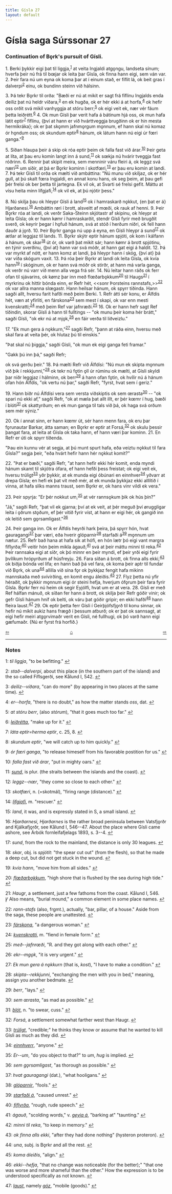 ```yaml
---
title: Gísla 27
layout: default
---
```


# Gísla saga Súrssonar 27

### Continuation of B&#x1EB;rk's pursuit of Gísli.

1\. Berki þykkir eigi þat til liggja,<sup id="a1">[1](#myfootnote1)</sup> at veita Ingjaldi atg&#x1EB;ngu, landseta sínum; hverfa þeir nú frá til b&oelig;jar ok leita þar Gísla, ok finna hann eigi, sem ván var. 2. Þeir fara nú um eyna ok koma þar at í einum stað, er fíflit lá, ok beit gras í dalverpi<sup id="a2">[2](#myfootnote2)</sup> einu, ok bundinn steinn við hálsinn.

3\. Þá tekr B&#x1EB;rkr til orða: "Bæði er nú at mikit er sagt frá fíflinu Ingjalds enda deiliz þat nú heldr víðara,<sup id="a3">[3](#myfootnote3)</sup> en ek hugða, ok er hér ekki á at horfa,<sup id="a4">[4](#myfootnote4)</sup> ok hefir oss orðit svá mikil vanhyggja at stóru berr;<sup id="a5">[5](#myfootnote5)</sup> ok eigi veit ek, nær vér fáum þetta leiðrétt.<sup id="a6">[6](#myfootnote6)</sup> 4. Ok mun Gísli þar verit hafa á bátinum hjá oss, ok mun hafa látit eptir<sup id="a7">[7](#myfootnote7)</sup> fíflinu, {því at hann er við hvárttveggja brugðinn ok er hin mesta hermikráka}; ok er þat sk&#x1EB;mm jafnm&#x1EB;rgum m&#x1EB;nnum, ef hann skal nú komaz ór h&#x1EB;ndum oss; ok skundum eptir<sup id="a8">[8](#myfootnote8)</sup> hánum, ok látum hann nú eigi úr f&oelig;ri ganga."<sup id="a9">[9](#myfootnote9)</sup>

5\. Síðan hlaupa þeir á skip ok róa eptir þeim ok falla fast við árar.<sup id="a10">[10](#myfootnote10)</sup> Þeir geta at líta, at þau eru komin langt inn á sund,<sup id="a11">[11](#myfootnote11)</sup> ok s&oelig;kja nú hvárir tveggja fast róðrinn. 6. Rennir þat skipit meira, sem menninir váru fleiri á, ok leggz svá næri<sup id="a12">[12](#myfootnote12)</sup> um síðir, at þá er B&#x1EB;rkr kominn í skotf&oelig;ri,<sup id="a13">[13](#myfootnote13)</sup> er þau eru komin at landi. 7. Þá tekr Gísli til orða ok mælti við ambáttina: "Nú munu við skiljaz, ok er hér gull, at þú skalt f&oelig;ra Ingjaldi, en annat konu hans, ok seg þeim, at þau gefi þér frelsi ok ber þetta til jartegna. Ek vil ok, at Svarti sé frelsi gefit. Máttu at vísu heita minn lífgjafi,<sup id="a14">[14](#myfootnote14)</sup> ok vil ek, at þú njótir þess."

8\. Nú skilja þau ok hleypr Gísli á land<sup id="a15">[15](#myfootnote15)</sup> ok í hamraskarð n&#x1EB;kkut, {en þat er á} Hjarðanesi.<sup id="a16">[16](#myfootnote16)</sup> Ambáttin r&oslash;ri í brott, alsveitt af m&oelig;ði, ok rauk af henni. 9. Þeir B&#x1EB;rkr róa at landi, ok verðr Saka-Steinn skjótastr af skipinu, ok hleypr at leita Gísla; ok er hann k&oslash;mr í hamraskarðit, stendr Gísli fyrir með brugðit sverð, ok keyrir þegar í h&#x1EB;fuð hánum, svá at stóð í herðum niðri, ok fell hann dauðr á j&#x1EB;rð. 10. Þeir B&#x1EB;rkr ganga nú upp á eyna, en Gísli hleypr á sund<sup id="a17">[17](#myfootnote17)</sup> ok ætlar at leggjaz til lands. 11. B&#x1EB;rkr skýtr eptir hánum spjóti, ok kom í kálfann á hánum, ok skar<sup id="a18">[18](#myfootnote18)</sup> út ór, ok varð þat mikit sár; hann k&oslash;mr á brott spjótinu, en týnir sverðinu, {því at} hann var svá móðr, at hann gat eigi á haldit. 12. Þá var myrkt af nótt, er hann komz at landi, þá hleypr hann í skóg, {því at} þá var víða skógum vaxit. 13. Þá róa þeir B&#x1EB;rkr at landi ok leita Gísla, ok kvía hann<sup id="a19">[19](#myfootnote19)</sup> í skóginum, ok er hann svá móðr ok stirðr, at hann má varla ganga, ok verðr nú varr við menn alla vega frá sér. 14. Nú leitar hann ráðs ok ferr ofan til sjávarins, ok k&oslash;mz þar inn með fl&oelig;ðarb&#x1EB;kkum<sup id="a20">[20](#myfootnote20)</sup> til Haugs<sup id="a21">[21](#myfootnote21)</sup> í myrkrinu ok hittir bónda einn, er Refr hét, <<sonr Þorsteins rannstafs,>><sup id="a22">[22](#myfootnote22)</sup> ok var allra manna sl&oelig;gastr. Hann heilsar hánum, ok spyrr tíðinda. Hann sagði allt, hversu farit hafði með þeim Berki. 1. Refr átti sér konu, er Álfdís hét, væn at yfirliti, en fárskona<sup id="a23">[23](#myfootnote23)</sup> sem mest í skapi, ok var enn mesti kvenskratti;<sup id="a24">[24](#myfootnote24)</sup> með þeim Ref var jafnræði.<sup id="a25">[25](#myfootnote25)</sup> 16\. Ok er hann hefr sagt Ref tíðindin, skorar Gísli á hann til fulltings -- "ok munu þeir koma hér brátt," sagði Gísli, "ok ekr nú at mj&#x1EB;k,<sup id="a26">[26](#myfootnote26)</sup> en fáir verða til liðveizlu."

17\. "Ek mun gera á n&#x1EB;kkurn,"<sup id="a27">[27](#myfootnote27)</sup> sagði Refr, "þann at ráða einn, hversu með skal fara at veita þér, ok hlutaz þú til einskis."

"Þat skal nú þiggja," sagði Gísli, "ok mun ek eigi ganga feti framar."

"Gakk þú inn þá," sagði Refr;

ok svá gerðu þeir." 18. Þá mælti Refr við Álfdísi: "Nú mun ek skipta m&#x1EB;nnum við þik í rekkjunni,"<sup id="a28">[28](#myfootnote28)</sup> ok tekr nú f&#x1EB;tin &#x1EB;ll úr rúminu ok mælti, at Gísli skyldi þar niðr leggjaz í hálminn, ok berr<sup id="a29">[29](#myfootnote29)</sup> á hann ofan f&#x1EB;tin, ok hvílir nú á hánum ofan hón Álfdís, "ok vertu nú þar," sagði Refr, "fyrst, hvat sem í geriz."

19\. Hann biðr nú Álfdísi vera sem versta viðskiptis ok sem &oelig;rasta<sup id="a30">[30](#myfootnote30)</sup> -- "ok spari nú ekki af," sagði Refr, "ok at mæla þat allt illt, er þér k&oelig;mr í hug, bæði í blóti<sup id="a31">[31](#myfootnote31)</sup> ok skattyrðum; en ek mun ganga til tals við þá, ok haga svá orðum sem mér sýniz."

20\. Ok í annat sinn, er hann k&oelig;mr út, sér hann menn fara, ok eru þar f&#x1EB;runautar Barkar, átta saman; en B&#x1EB;rkr er eptir at Forsá,<sup id="a32">[32](#myfootnote32)</sup> ok skulu þessir þangat fara, at leita at Gísla ok taka hann, ef hann væri þar kominn. 21. En Refr er úti ok spyrr tíðenda.

"Þau ein kunnu vér at segja, at þú munt spurt hafa, eða veiztu n&#x1EB;kkut til fara Gísla?" segja þeir, "eða hvárt hefir hann hér n&#x1EB;kkut komit?"

22\. "Þat er bæði," sagði Refr, "at hann hefir ekki hér komit, enda myndi hánum skamt til skjótra ófara, ef hann hefði þess freistat; ok eigi veit ek, hversu trúligt<sup id="a33">[33](#myfootnote33)</sup> yðr þykkir, at ek munda eigi óbúnari en einnhver<sup id="a34">[34](#myfootnote34)</sup> yðvarr at drepa Gísla; en hefi ek þat vit með mér, at ek munda þykkjaz ekki alllítið í vinna, at hafa slíks manns traust, sem B&#x1EB;rkr er, ok hans vinr vildi ek vera."

23\. Þeir spyrja: "Er þér nokkut um,<sup id="a35">[35](#myfootnote35)</sup> at vér ranns&#x1EB;kum þik ok hús þín?"

"Já," sagði Refr, "þat vil ek gjarna; því at ek veit, at þér meguð því &oslash;ruggligar leita í &#x1EB;ðrum st&#x1EB;ðum, ef þér vitið fyrir víst, at hann er eigi hér, ok gangið inn ok leitið sem g&#x1EB;rsamligast."<sup id="a36">[36](#myfootnote36)</sup>

24\. Þeir ganga inn. Ok er Álfdís heyrði hark þeira, þá spyrr hón, hvat gauragangi<sup id="a37">[37](#myfootnote37)</sup> þar væri, eða hverir glóparnir<sup id="a38">[38](#myfootnote38)</sup> starfaði á<sup id="a39">[39](#myfootnote39)</sup> m&#x1EB;nnum um nætur. 25. Refr bað hana at hafa sik at hófi, en hón lætr þó eigi vant margra fíflyrða;<sup id="a40">[40](#myfootnote40)</sup> veitir hón þeim mikla ágauð,<sup id="a41">[41](#myfootnote41)</sup> svá at þeir máttu minni til reka.<sup id="a42">[42](#myfootnote42)</sup> Þeir rannsaka eigi at síðr, ok þó minnr en þeir myndi, ef þeir yrði eigi fyrir þvílíkum hrópyrðum af húsfreyju. 26. Fara síðan á brott, ok finna alls ekki,<sup id="a43">[43](#myfootnote43)</sup> ok biðja bónda vel lifa; en hann bað þá vel fara, ok koma þeir aptr til fundar við B&#x1EB;rk, ok una<sup id="a44">[44](#myfootnote44)</sup> allilla við sína f&#x1EB;r ok þykkjaz fengit hafa mikinn mannskaða með svívirðing, en komit engu áleiðis.<sup id="a45">[45](#myfootnote45)</sup> 27. Flyz þetta nú yfir héraðit, ok þykkir m&#x1EB;nnum eigi ór steini hefja, hverjum óf&#x1EB;rum þeir fara fyrir Gísla. B&#x1EB;rkr ferr nú heim ok segir Eyjólfi, hvat um er at vera. 28. Gísli er með Ref hálfan mánuð, ok síðan fer hann á brott, ok skilja þeir Refr góðir vinir; ok gefr Gísli hánum hníf ok belti, ok váru þat góðir gripir; en ekki hafði<sup id="a46">[46](#myfootnote46)</sup> hann fleira laust.<sup id="a47">[47](#myfootnote47)</sup> 29. Ok eptir þetta ferr Gísli í Geirþjófsfj&#x1EB;rð til konu sinnar, ok hefir nú mikit aukiz hans frægð í þessum atburð; ok er þat ok sannsagt, at eigi hefir meiri atg&#x1EB;rvimaðr verit en Gísli, né fullhugi, ok þó varð hann eigi gæfumaðr. {Nú er fyrst frá horfið.}

<div style="float: left"><a href="http://rcblack.net/Gisla_saga/Gisla_26">⇦</a></div>
<div style="float: right"><a href="http://rcblack.net/Gisla_saga/Gisla_28">⇨</a></div>
<div style="margin: 0 auto; width: 100px;"><a href="http://rcblack.net/Gisla_saga/Gisla_home">&#8962;</a></div>

---

### Notes

<a name="myfootnote1" id="f1">1</a>:
 _til liggja_, "to be befitting."
[↩](#a1)

<a name="myfootnote2" id="f2">2</a>:
 _stað--dalverpi_, about this place (in the southern part of the island) and the so called Fíflsgerði, see Kålund I, 542.
[↩](#a2)

<a name="myfootnote3" id="f3">3</a>:
 _deiliz--víðara_, "can do more" (by appearing in two places at the same time).
[↩](#a3)

<a name="myfootnote4" id="f4">4</a>:
 _er--horfa_, "there is no doubt," as how the matter stands _oss_, dat.
[↩](#a4)

<a name="myfootnote5" id="f5">5</a>:
 _at stóru berr_, (also _stórum_), "that it goes much too far."
[↩](#a5)

<a name="myfootnote6" id="f6">6</a>:
 [_leiðrétta_](http://web.ff.cuni.cz/cgi-bin/uaa_slovnik/gmc_search_v3?cmd=viewthis&id=cv:b0381:18), "make up for it."
[↩](#a6)

<a name="myfootnote7" id="f7">7</a>:
 _láta eptir=herma eptir_, c. 25, 8.
[↩](#a7)

<a name="myfootnote8" id="f8">8</a>:
 _skundum eptir_, "we will catch up to him quickly."
[↩](#a8)

<a name="myfootnote9" id="f9">9</a>:
 _ór f&oelig;ri ganga_, "to release himeself from his favorable postition for us."
[↩](#a9)

<a name="myfootnote10" id="f10">10</a>:
 _falla fast við árar_, "put in mighty oars."
[↩](#a10)

<a name="myfootnote11" id="f11">11</a>:
 [_sund_](http://web.ff.cuni.cz/cgi-bin/uaa_slovnik/gmc_search_v3?cmd=viewthis&id=cv:b0604:9), is plur. (the straits between the islands and the coast).
[↩](#a11)

<a name="myfootnote12" id="f12">12</a>:
 _leggz--n&oelig;r_, "they come so close to each other."
[↩](#a12)

<a name="myfootnote13" id="f13">13</a>:
 _skotf&oelig;ri_, n. (=skotmál), "firing range (distance)."
[↩](#a13)

<a name="myfootnote14" id="f14">14</a>:
 [_lífgjafi_](http://web.ff.cuni.cz/cgi-bin/uaa_slovnik/gmc_search_v3?cmd=formquery2&query=l%EDf-gjafi&startrow=1), m. "rescuer."
[↩](#a14)

<a name="myfootnote15" id="f15">15</a>:
 _land_, it was, and is expressly stated in S, a small island.
[↩](#a15)

<a name="myfootnote16" id="f16">16</a>:
 _Hjarðarnesi, Hjarðarnes_ is the rather broad peninsula between Vatsfj&#x1EB;rðr and Kjálkafj&#x1EB;rðr, see Kålund I, 546--47. About the place where Gísli came ashore, see Árbók fornleifafjelags 1893, s. 3--4.
[↩](#a16)

<a name="myfootnote17" id="f17">17</a>:
 _sund_, from the rock to the mainland, the distance is only 30 leagues.
[↩](#a17)

<a name="myfootnote18" id="f18">18</a>:
 _skar_, obj. is _spjótit_: "the spear cut out" (from the flesh), so that he made a deep cut, but did not get stuck in the wound.
[↩](#a18)

<a name="myfootnote19" id="f19">19</a>:
 _kvía hann_, "move him from all sides."
[↩](#a19)

<a name="myfootnote20" id="f20">20</a>:
 [_fl&oelig;ðarb&#x1EB;kkum_](http://web.ff.cuni.cz/cgi-bin/uaa_slovnik/gmc_search_v3?cmd=viewthis&id=cv:b0163:4), "high shore that is flushed by the sea during high tide."
[↩](#a20)

<a name="myfootnote21" id="f21">21</a>:
 _Haugr_, a settlement, just a few fathoms from the coast. Kålund I, 546.   
&#42856; Also means, "burial mound," a common element in some place names.
[↩](#a21)

<a name="myfootnote22" id="f22">22</a>:
 _rann-stafs_ (also, frgmt.), actually, "bar, pillar, of a house." Aside from the saga, these people are unattested.
[↩](#a22)

<a name="myfootnote23" id="f23">23</a>:
 [_fárskona_](http://web.ff.cuni.cz/cgi-bin/uaa_slovnik/gmc_search_v3?cmd=formquery2&query=f%26aacute;rs-kona&startrow=1), "a dangerous woman."
[↩](#a23)

<a name="myfootnote24" id="f24">24</a>:
 [_kvenskratti_](http://web.ff.cuni.cz/cgi-bin/uaa_slovnik/gmc_search_v3?cmd=viewthis&id=cv:b0362:56), m. "fiend in female form."
[↩](#a24)

<a name="myfootnote25" id="f25">25</a>:
 _með--jafnr&oelig;ði_, "R. and they got along with each other."
[↩](#a25)

<a name="myfootnote26" id="f26">26</a>:
 _ekr--mg&#x1EB;k_, "it is very urgent."
[↩](#a26)

<a name="myfootnote27" id="f27">27</a>:
 _Ek mun gera á n&#x1EB;kkurn_ (that is, _kost_), "I have to make a condition."
[↩](#a27)

<a name="myfootnote28" id="f28">28</a>:
 _skipta--rekkjunni_, "exchanging the men with you in bed," meaning, assign you another bedmate.
[↩](#a28)

<a name="myfootnote29" id="f29">29</a>:
 _berr_, "lays."
[↩](#a29)

<a name="myfootnote30" id="f30">30</a>:
 _sem &oelig;rasta_, "as mad as possible."
[↩](#a30)

<a name="myfootnote31" id="f31">31</a>:
 [_blót_](http://web.ff.cuni.cz/cgi-bin/uaa_slovnik/gmc_search_v3?cmd=viewthis&id=cv:b0070:20), n. "to swear, cuss."
[↩](#a31)

<a name="myfootnote32" id="f32">32</a>:
 _Forsá_, a settlement somewhat farther west than Haugr.
[↩](#a32)

<a name="myfootnote33" id="f33">33</a>:
 [_trúligt_](http://web.ff.cuni.cz/cgi-bin/uaa_slovnik/gmc_search_v3?cmd=viewthis&id=cv:b0642:37), "credible;" he thinks they know or assume that he wanted to kill Gísli as much as they did.
[↩](#a33)

<a name="myfootnote34" id="f34">34</a>:
 [_einnhverr_](http://web.ff.cuni.cz/cgi-bin/uaa_slovnik/gmc_search_v3?cmd=viewthis&id=cv:b0122:13), "anyone."
[↩](#a34)

<a name="myfootnote35" id="f35">35</a>:
 _Er--um_, "do you object to that?" to _um_, _hug_ is implied.
[↩](#a35)

<a name="myfootnote36" id="f36">36</a>:
 _sem g&#x1EB;rsamligast_, "as thorough as possible."
[↩](#a36)

<a name="myfootnote37" id="f37">37</a>:
 _hvat gauragangi_ (dat.), "what hooligans."
[↩](#a37)

<a name="myfootnote38" id="f38">38</a>:
 [_glóparnir_](http://web.ff.cuni.cz/cgi-bin/uaa_slovnik/gmc_search_v3?cmd=viewthis&id=cv:b0205:25), "fools."
[↩](#a38)

<a name="myfootnote39" id="f39">39</a>:
 [_starfaði á_](http://web.ff.cuni.cz/cgi-bin/uaa_slovnik/gmc_search_v3?cmd=viewthis&id=cv:b0589:16), "caused unrest."
[↩](#a39)

<a name="myfootnote40" id="f40">40</a>:
 [_fíflyrða_](http://web.ff.cuni.cz/cgi-bin/uaa_slovnik/gmc_search_v3?cmd=formquery2&query=f%EDfl-yr%F0i&startrow=1), "rough, rude speech."
[↩](#a40)

<a name="myfootnote41" id="f41">41</a>:
 _ágauð_, "scolding words," v. [_geyja á_](http://web.ff.cuni.cz/cgi-bin/uaa_slovnik/gmc_search_v3?cmd=formquery2&query=geyja&startrow=1), "barking at" "taunting."
[↩](#a41)

<a name="myfootnote42" id="f42">42</a>:
 _minni til reka_, "to keep in memory."
[↩](#a42)

<a name="myfootnote43" id="f43">43</a>:
 _ok finna alls ekki_, "after they had done nothing" (hysteron proteron).
[↩](#a43)

<a name="myfootnote44" id="f44">44</a>:
 _una_, subj. is B&#x1EB;rkr and all the rest.
[↩](#a44)

<a name="myfootnote45" id="f45">45</a>:
 _koma áleiðis_, "align."
[↩](#a45)

<a name="myfootnote46" id="f46">46</a>:
 _ekki--hefja_, "that no change was noticeable (for the better);" "that one was worse and more shameful than the other." How the expression is to be understood specifically as not known.
[↩](#a46)

<a name="myfootnote47" id="f47">47</a>:
 [_laust_](http://web.ff.cuni.cz/cgi-bin/uaa_slovnik/gmc_search_v3?cmd=viewthis&id=cv:b0375:51), namely [_góz_](http://web.ff.cuni.cz/cgi-bin/uaa_slovnik/gmc_search_v3?cmd=viewthis&id=cv:b0210:4), "mobile (goods)."
[↩](#a47)

